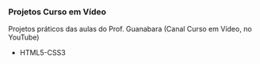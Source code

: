### Projetos Curso em Vídeo
Projetos práticos das aulas do Prof. Guanabara (Canal Curso em Vídeo, no YouTube)

- HTML5-CSS3